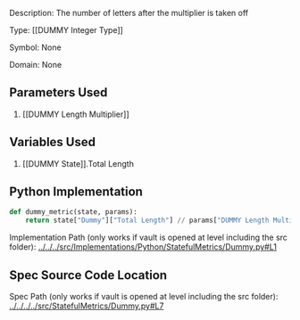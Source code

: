Description: The number of letters after the multiplier is taken off

Type: [[DUMMY Integer Type]]

Symbol: None

Domain: None

## Parameters Used
1. [[DUMMY Length Multiplier]]

## Variables Used
1. [[DUMMY State]].Total Length

## Python Implementation
```python
def dummy_metric(state, params):
    return state["Dummy"]["Total Length"] // params["DUMMY Length Multiplier"]
```
Implementation Path (only works if vault is opened at level including the src folder): [../../../src/Implementations/Python/StatefulMetrics/Dummy.py#L1](../../../src/Implementations/Python/StatefulMetrics/Dummy.py#L1)

## Spec Source Code Location

Spec Path (only works if vault is opened at level including the src folder): [../../../../src/StatefulMetrics/Dummy.py#L7](../../../../src/StatefulMetrics/Dummy.py#L7)

